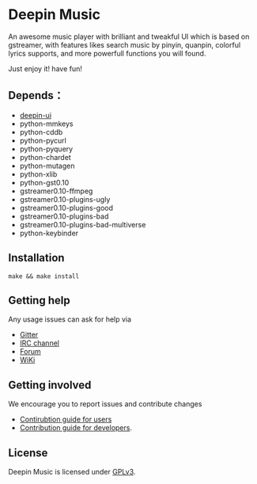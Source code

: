 # Deepin Music

An awesome music player with brilliant and tweakful UI which is based on gstreamer, with features likes search music by pinyin, quanpin, colorful lyrics supports, and more powerfull functions you will found.

Just enjoy it! have fun!

## Depends：
* [deepin-ui](https://github.com/linuxdeepin/deepin-ui)
* python-mmkeys
* python-cddb
* python-pycurl
* python-pyquery
* python-chardet
* python-mutagen
* python-xlib
* python-gst0.10
* gstreamer0.10-ffmpeg
* gstreamer0.10-plugins-ugly
* gstreamer0.10-plugins-good
* gstreamer0.10-plugins-bad
* gstreamer0.10-plugins-bad-multiverse
* python-keybinder

## Installation

`make && make install`

## Getting help

Any usage issues can ask for help via

* [Gitter](https://gitter.im/orgs/linuxdeepin/rooms)
* [IRC channel](https://webchat.freenode.net/?channels=deepin)
* [Forum](https://bbs.deepin.org)
* [WiKi](http://wiki.deepin.org/)

## Getting involved

We encourage you to report issues and contribute changes

* [Contirubtion guide for users](http://wiki.deepin.org/index.php?title=Contribution_Guidelines_for_Users)
* [Contribution guide for developers](http://wiki.deepin.org/index.php?title=Contribution_Guidelines_for_Developers).

## License

Deepin Music is licensed under [GPLv3](LICENSE).
